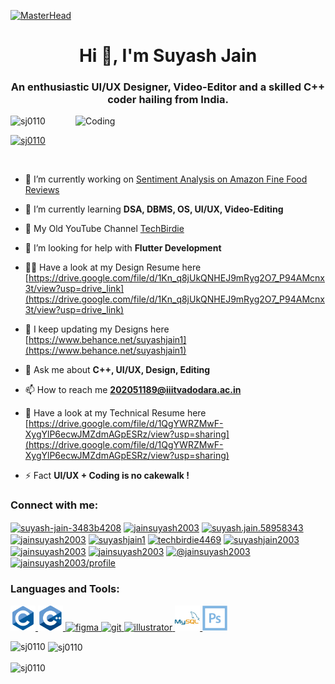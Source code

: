 [![MasterHead](https://user-images.githubusercontent.com/90236635/232446433-d5540fa2-fe28-4bb8-b929-cdb51fe61336.gif)](https://www.linkedin.com/in/suyash-jain-3483b4208/)
<h1 align="center">Hi 👋, I'm Suyash Jain</h1>
<h3 align="center">An enthusiastic UI/UX Designer, Video-Editor and a skilled C++ coder hailing from India.</h3>
<img align="right" alt="Coding" width="400" src="https://cdn.dribbble.com/users/1162077/screenshots/3848914/programmer.gif">
<p align="left"> <img src="https://komarev.com/ghpvc/?username=sj0110&label=Profile%20views&color=0e75b6&style=flat" alt="sj0110" /> </p>

<p align="left"> <a href="https://github.com/ryo-ma/github-profile-trophy"><img src="https://github-profile-trophy.vercel.app/?username=sj0110" alt="sj0110" /></a> </p>

<p align="left"> <a href="https://twitter.com/" target="blank"><img src="https://img.shields.io/twitter/follow/?logo=twitter&style=for-the-badge" alt="" /></a> </p>

- 🔭 I’m currently working on [Sentiment Analysis on Amazon Fine Food Reviews](https://www.kaggle.com/code/jainsuyash2003/summer-internship)

- 🌱 I’m currently learning **DSA, DBMS, OS, UI/UX, Video-Editing**

- 👯 My Old YouTube Channel [TechBirdie](https://www.youtube.com/@techbirdie4469)

- 🤝 I’m looking for help with **Flutter Development**

- 👨‍💻 Have a look at my Design Resume here [https://drive.google.com/file/d/1Kn_q8jUkQNHEJ9mRyg2O7_P94AMcnx3t/view?usp=drive_link](https://drive.google.com/file/d/1Kn_q8jUkQNHEJ9mRyg2O7_P94AMcnx3t/view?usp=drive_link)

- 📝 I keep updating my Designs here [https://www.behance.net/suyashjain1](https://www.behance.net/suyashjain1)

- 💬 Ask me about **C++, UI/UX, Design, Editing**

- 📫 How to reach me **202051189@iiitvadodara.ac.in**

- 📄 Have a look at my Technical Resume here [https://drive.google.com/file/d/1QgYWRZMwF-XygYlP6ecwJMZdmAGpESRz/view?usp=sharing](https://drive.google.com/file/d/1QgYWRZMwF-XygYlP6ecwJMZdmAGpESRz/view?usp=sharing)

- ⚡ Fact **UI/UX + Coding is no cakewalk !**

<h3 align="left">Connect with me:</h3>
<p align="left">
<a href="https://linkedin.com/in/suyash-jain-3483b4208" target="blank"><img align="center" src="https://raw.githubusercontent.com/rahuldkjain/github-profile-readme-generator/master/src/images/icons/Social/linked-in-alt.svg" alt="suyash-jain-3483b4208" height="30" width="40" /></a>
<a href="https://kaggle.com/jainsuyash2003" target="blank"><img align="center" src="https://raw.githubusercontent.com/rahuldkjain/github-profile-readme-generator/master/src/images/icons/Social/kaggle.svg" alt="jainsuyash2003" height="30" width="40" /></a>
<a href="https://fb.com/suyash.jain.58958343" target="blank"><img align="center" src="https://raw.githubusercontent.com/rahuldkjain/github-profile-readme-generator/master/src/images/icons/Social/facebook.svg" alt="suyash.jain.58958343" height="30" width="40" /></a>
<a href="https://instagram.com/jainsuyash2003" target="blank"><img align="center" src="https://raw.githubusercontent.com/rahuldkjain/github-profile-readme-generator/master/src/images/icons/Social/instagram.svg" alt="jainsuyash2003" height="30" width="40" /></a>
<a href="https://www.behance.net/suyashjain1" target="blank"><img align="center" src="https://raw.githubusercontent.com/rahuldkjain/github-profile-readme-generator/master/src/images/icons/Social/behance.svg" alt="suyashjain1" height="30" width="40" /></a>
<a href="https://www.youtube.com/c/techbirdie4469" target="blank"><img align="center" src="https://raw.githubusercontent.com/rahuldkjain/github-profile-readme-generator/master/src/images/icons/Social/youtube.svg" alt="techbirdie4469" height="30" width="40" /></a>
<a href="https://www.codechef.com/users/suyashjain2003" target="blank"><img align="center" src="https://cdn.jsdelivr.net/npm/simple-icons@3.1.0/icons/codechef.svg" alt="suyashjain2003" height="30" width="40" /></a>
<a href="https://www.hackerrank.com/jainsuyash2003" target="blank"><img align="center" src="https://raw.githubusercontent.com/rahuldkjain/github-profile-readme-generator/master/src/images/icons/Social/hackerrank.svg" alt="jainsuyash2003" height="30" width="40" /></a>
<a href="https://www.leetcode.com/jainsuyash2003" target="blank"><img align="center" src="https://raw.githubusercontent.com/rahuldkjain/github-profile-readme-generator/master/src/images/icons/Social/leet-code.svg" alt="jainsuyash2003" height="30" width="40" /></a>
<a href="https://www.hackerearth.com/@jainsuyash2003" target="blank"><img align="center" src="https://raw.githubusercontent.com/rahuldkjain/github-profile-readme-generator/master/src/images/icons/Social/hackerearth.svg" alt="@jainsuyash2003" height="30" width="40" /></a>
<a href="https://auth.geeksforgeeks.org/user/jainsuyash2003/profile" target="blank"><img align="center" src="https://raw.githubusercontent.com/rahuldkjain/github-profile-readme-generator/master/src/images/icons/Social/geeks-for-geeks.svg" alt="jainsuyash2003/profile" height="30" width="40" /></a>
</p>

<h3 align="left">Languages and Tools:</h3>
<p align="left"> <a href="https://www.cprogramming.com/" target="_blank" rel="noreferrer"> <img src="https://raw.githubusercontent.com/devicons/devicon/master/icons/c/c-original.svg" alt="c" width="40" height="40"/> </a> <a href="https://www.w3schools.com/cpp/" target="_blank" rel="noreferrer"> <img src="https://raw.githubusercontent.com/devicons/devicon/master/icons/cplusplus/cplusplus-original.svg" alt="cplusplus" width="40" height="40"/> </a> <a href="https://www.figma.com/" target="_blank" rel="noreferrer"> <img src="https://www.vectorlogo.zone/logos/figma/figma-icon.svg" alt="figma" width="40" height="40"/> </a> <a href="https://git-scm.com/" target="_blank" rel="noreferrer"> <img src="https://www.vectorlogo.zone/logos/git-scm/git-scm-icon.svg" alt="git" width="40" height="40"/> </a> <a href="https://www.adobe.com/in/products/illustrator.html" target="_blank" rel="noreferrer"> <img src="https://www.vectorlogo.zone/logos/adobe_illustrator/adobe_illustrator-icon.svg" alt="illustrator" width="40" height="40"/> </a> <a href="https://www.mysql.com/" target="_blank" rel="noreferrer"> <img src="https://raw.githubusercontent.com/devicons/devicon/master/icons/mysql/mysql-original-wordmark.svg" alt="mysql" width="40" height="40"/> </a> <a href="https://www.photoshop.com/en" target="_blank" rel="noreferrer"> <img src="https://raw.githubusercontent.com/devicons/devicon/master/icons/photoshop/photoshop-line.svg" alt="photoshop" width="40" height="40"/> </a> </p>

<p><img align="left" src="https://github-readme-stats.vercel.app/api/top-langs?username=sj0110&show_icons=true&locale=en&layout=compact" alt="sj0110" /></p>

<p>&nbsp;<img align="center" src="https://github-readme-stats.vercel.app/api?username=sj0110&show_icons=true&locale=en" alt="sj0110" /></p>

<p><img align="center" src="https://github-readme-streak-stats.herokuapp.com/?user=sj0110&" alt="sj0110" /></p>
